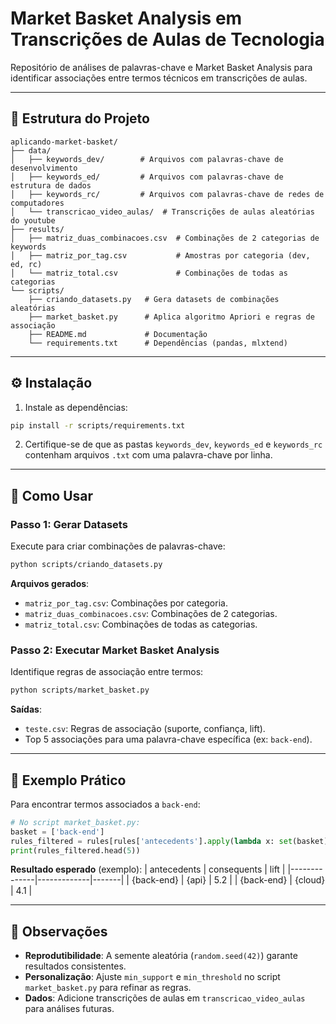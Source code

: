 # Market Basket Analysis em Transcrições de Aulas de Tecnologia

Repositório de análises de palavras-chave e Market Basket Analysis para identificar associações entre termos técnicos em transcrições de aulas.

---

## 📂 Estrutura do Projeto
```
aplicando-market-basket/
├── data/
│   ├── keywords_dev/        # Arquivos com palavras-chave de desenvolvimento
│   ├── keywords_ed/         # Arquivos com palavras-chave de estrutura de dados
│   ├── keywords_rc/         # Arquivos com palavras-chave de redes de computadores
│   └── transcricao_video_aulas/  # Transcrições de aulas aleatórias do youtube
├── results/
│   ├── matriz_duas_combinacoes.csv  # Combinações de 2 categorias de keywords
│   ├── matriz_por_tag.csv           # Amostras por categoria (dev, ed, rc)
│   └── matriz_total.csv             # Combinações de todas as categorias
└── scripts/
    ├── criando_datasets.py   # Gera datasets de combinações aleatórias
    ├── market_basket.py      # Aplica algoritmo Apriori e regras de associação
    ├── README.md             # Documentação
    └── requirements.txt      # Dependências (pandas, mlxtend)
```

---

## ⚙️ Instalação

1. Instale as dependências:
```bash
pip install -r scripts/requirements.txt
```

2. Certifique-se de que as pastas `keywords_dev`, `keywords_ed` e `keywords_rc` contenham arquivos `.txt` com uma palavra-chave por linha.

---

## 🚀 Como Usar

### Passo 1: Gerar Datasets
Execute para criar combinações de palavras-chave:
```bash
python scripts/criando_datasets.py
```
**Arquivos gerados**:
- `matriz_por_tag.csv`: Combinações por categoria.
- `matriz_duas_combinacoes.csv`: Combinações de 2 categorias.
- `matriz_total.csv`: Combinações de todas as categorias.

### Passo 2: Executar Market Basket Analysis
Identifique regras de associação entre termos:
```bash
python scripts/market_basket.py
```
**Saídas**:
- `teste.csv`: Regras de associação (suporte, confiança, lift).
- Top 5 associações para uma palavra-chave específica (ex: `back-end`).

---

## 🧩 Exemplo Prático
Para encontrar termos associados a `back-end`:
```python
# No script market_basket.py:
basket = ['back-end']
rules_filtered = rules[rules['antecedents'].apply(lambda x: set(basket).issubset(set(x)))]
print(rules_filtered.head(5))
```

**Resultado esperado** (exemplo):
| antecedents  | consequents | lift  |
|--------------|-------------|-------|
| {back-end}   | {api}       | 5.2   |
| {back-end}   | {cloud}     | 4.1   |

---

## 📌 Observações
- **Reprodutibilidade**: A semente aleatória (`random.seed(42)`) garante resultados consistentes.
- **Personalização**: Ajuste `min_support` e `min_threshold` no script `market_basket.py` para refinar as regras.
- **Dados**: Adicione transcrições de aulas em `transcricao_video_aulas` para análises futuras.
